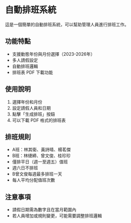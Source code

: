 # 自動排班系統

這是一個簡單的自動排班系統，可以幫助管理人員進行排班工作。

## 功能特點

- 支援動態年份與月份選擇（2023-2026年）
- 多人請假設定
- 自動排班邏輯
- 排班表 PDF 下載功能

## 使用說明

1. 選擇年份和月份
2. 設定請假人員和日期
3. 點擊「生成排班」按鈕
4. 可以下載 PDF 格式的排班表

## 排班規則

- A班：林其衛、黃詩晴、楊茗傑
- B班：林緁締、曾文俊、桂珍珍
- 僅排平日（週一至週五）值班
- 週六日不排班
- B曾文俊每週最多排班一天
- 每人平均分配值班次數

## 注意事項

- 請假日期需為數字且在當月範圍內
- 若人員增加或規則變更，可能需要調整排班邏輯 